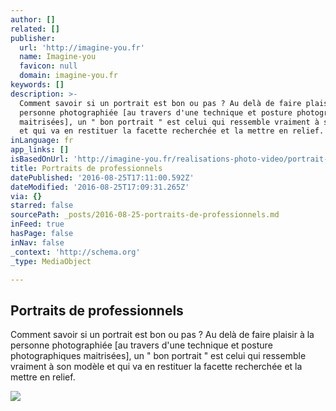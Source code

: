 ```yaml
---
author: []
related: []
publisher:
  url: 'http://imagine-you.fr'
  name: Imagine-you
  favicon: null
  domain: imagine-you.fr
keywords: []
description: >-
  Comment savoir si un portrait est bon ou pas ? Au delà de faire plaisir à la
  personne photographiée [au travers d'une technique et posture photographiques
  maitrisées], un " bon portrait " est celui qui ressemble vraiment à son modèle
  et qui va en restituer la facette recherchée et la mettre en relief.
inLanguage: fr
app_links: []
isBasedOnUrl: 'http://imagine-you.fr/realisations-photo-video/portrait-corporate/'
title: Portraits de professionnels
datePublished: '2016-08-25T17:11:00.592Z'
dateModified: '2016-08-25T17:09:31.265Z'
via: {}
starred: false
sourcePath: _posts/2016-08-25-portraits-de-professionnels.md
inFeed: true
hasPage: false
inNav: false
_context: 'http://schema.org'
_type: MediaObject

---
```

<article style=""><h1>Portraits de professionnels</h1><p>Comment savoir si un portrait est bon ou pas ? Au delà de faire plaisir à la personne photographiée [au travers d'une technique et posture photographiques maitrisées], un " bon portrait " est celui qui ressemble vraiment à son modèle et qui va en restituer la facette recherchée et la mettre en relief.</p><img src="http://imagine-you.fr/wp-content/uploads/2015/07/portfolio-portraits-pro.png" /></article>